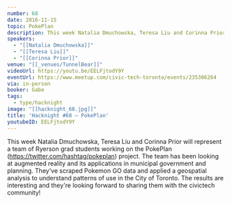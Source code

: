 ```yaml
---
number: 68
date: 2016-11-15
topic: PokePlan
description: This week Natalia Dmuchowska, Teresa Liu and Corinna Prior will represent a team of Ryerson grad students working on the [PokePlan](https://twitter.com/hashtag/pokeplan) project. The team has been looking at augmented reality and its applications in municipal government and planning. They've scraped Pokemon GO data and applied a geospatial analysis to understand patterns of use in the City of Toronto. The results are interesting and they're looking forward to sharing them with the civictech community!
speakers:
  - "[[Natalia Dmuchowska]]"
  - "[[Teresa Liu]]"
  - "[[Corinna Prior]]"
venue: "[[_venues/TunnelBear]]"
videoUrl: https://youtu.be/EELFjtodY9Y
eventUrl: https://www.meetup.com/civic-tech-toronto/events/235306264
via: in-person
booker: Gabe
tags:
  - type/hacknight
image: "[[hacknight_68.jpg]]"
title: 'Hacknight #68 – PokePlan'
youtubeID: EELFjtodY9Y
---
```

This week Natalia Dmuchowska, Teresa Liu and Corinna Prior will represent a team of Ryerson grad students working on the PokePlan (https://twitter.com/hashtag/pokeplan) project. The team has been looking at augmented reality and its applications in municipal government and planning. They've scraped Pokemon GO data and applied a geospatial analysis to understand patterns of use in the City of Toronto. The results are interesting and they're looking forward to sharing them with the civictech community!